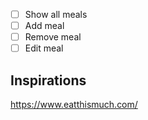 - [ ] Show all meals
- [ ] Add meal
- [ ] Remove meal
- [ ] Edit meal

## Inspirations
https://www.eatthismuch.com/